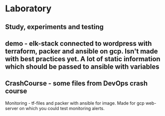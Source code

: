 # Laboratory
Study, experiments and testing
-
demo - elk-stack connected to wordpress with terraform, packer and ansible on gcp. 
Isn't made with best practices yet. 
A lot of static information which should be passed to ansible with variables
-
CrashCourse - some files from DevOps crash course
-
Monitoring - tf-files and packer with ansible for image. Made for gcp web-server on which you could test monitoring alerts.
